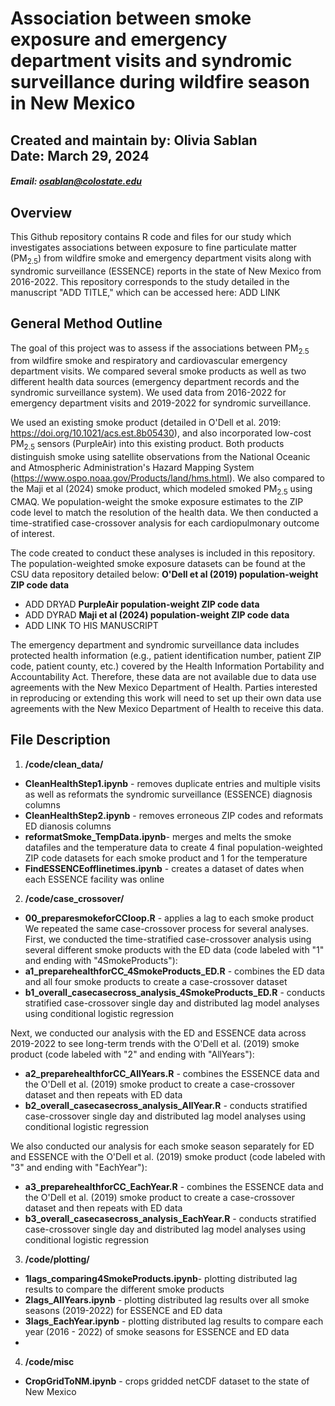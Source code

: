 # Association between smoke exposure and emergency department visits and syndromic surveillance during wildfire season in New Mexico
## Created and maintain by: Olivia Sablan <br> Date: March 29, 2024 <br>
##### Email: osablan@colostate.edu

## Overview
This Github repository contains R code and files for our study which investigates associations between exposure to fine particulate matter (PM<sub>2.5</sub>) from wildfire smoke and emergency department visits along with syndromic surveillance (ESSENCE) reports in the state of New Mexico from 2016-2022. This repository corresponds to the study detailed in the manuscript "ADD TITLE," which can be accessed here: ADD LINK

## General Method Outline
The goal of this project was to assess if the associations between PM<sub>2.5</sub> from wildfire smoke and respiratory and cardiovascular emergency department visits. We compared several smoke products as well as two different health data sources (emergency department records and the syndromic surveillance system). We used data from 2016-2022 for emergency department visits and 2019-2022 for syndromic surveillance. 

We used an existing smoke product (detailed in O'Dell et al. 2019:  https://doi.org/10.1021/acs.est.8b05430), and also incorporated low-cost PM<sub>2.5</sub> sensors (PurpleAir) into this existing product. Both products distinguish smoke using satellite observations from the National Oceanic and Atmospheric Administration's Hazard Mapping System (https://www.ospo.noaa.gov/Products/land/hms.html). We also compared to the Maji et al (2024) smoke product, which modeled smoked PM<sub>2.5</sub> using CMAQ. We population-weight the smoke exposure estimates to the ZIP code level to match the resolution of the health data. We then conducted a time-stratified case-crossover analysis for each cardiopulmonary outcome of interest.

The code created to conduct these analyses is included in this repository. The population-weighted smoke exposure datasets can be found at the CSU data repository detailed below:
**O'Dell et al (2019) population-weight ZIP code data**
- ADD DRYAD
**PurpleAir population-weight ZIP code data**
- ADD DYRAD
**Maji et al (2024) population-weight ZIP code data**
- ADD LINK TO HIS MANUSCRIPT

The emergency department and syndromic surveillance data includes protected health information (e.g., patient identification number, patient ZIP code, patient county, etc.) covered by the Health Information Portability and Accountability Act. Therefore, these data are not available due to data use agreements with the New Mexico Department of Health. Parties interested in reproducing or extending this work will need to set up their own data use agreements with the New Mexico Department of Health to receive this data. 

## File Description 
1. **/code/clean_data/**
-  **CleanHealthStep1.ipynb** - removes duplicate entries and multiple visits as well as reformats the syndromic surveillance (ESSENCE) diagnosis columns
-  **CleanHealthStep2.ipynb** - removes erroneous ZIP codes and reformats ED dianosis columns
-  **reformatSmoke_TempData.ipynb**- merges and melts the smoke datafiles and the temperature data to create 4 final population-weighted ZIP code datasets for each smoke product and 1 for the temperature
-  **FindESSENCEofflinetimes.ipynb** - creates a dataset of dates when each ESSENCE facility was online
2. **/code/case_crossover/**
- **00_preparesmokeforCCloop.R** - applies a lag to each smoke product
We repeated the same case-crossover process for several analyses. First, we conducted the time-stratified case-crossover analysis using several different smoke products with the ED data (code labeled with "1" and ending with "4SmokeProducts"):
- **a1_preparehealthforCC_4SmokeProducts_ED.R** - combines the ED data and all four smoke products to create a case-crossover dataset
- **b1_overall_casecasecross_analysis_4SmokeProducts_ED.R** - conducts stratified case-crossover single day and distributed lag model analyses using conditional logistic regression

Next, we conducted our analysis with the ED and ESSENCE data across 2019-2022 to see long-term trends with the O'Dell et al. (2019) smoke product (code labeled with "2" and ending with "AllYears"):
- **a2_preparehealthforCC_AllYears.R** - combines the ESSENCE data and the O'Dell et al. (2019) smoke product to create a case-crossover dataset and then repeats with ED data
- **b2_overall_casecasecross_analysis_AllYear.R** - conducts stratified case-crossover single day and distributed lag model analyses using conditional logistic regression

We also conducted our analysis for each smoke season separately for ED and ESSENCE with the O'Dell et al. (2019) smoke product (code labeled with "3" and ending with "EachYear"):
- **a3_preparehealthforCC_EachYear.R** - combines the ESSENCE data and the O'Dell et al. (2019) smoke product to create a case-crossover dataset and then repeats with ED data
- **b3_overall_casecasecross_analysis_EachYear.R** - conducts stratified case-crossover single day and distributed lag model analyses using conditional logistic regression

3. **/code/plotting/**
- **1lags_comparing4SmokeProducts.ipynb**- plotting distributed lag results to compare the different smoke products
- **2lags_AllYears.ipynb** - plotting distributed lag results over all smoke seasons (2019-2022) for ESSENCE and ED data
- **3lags_EachYear.ipynb** - plotting distributed lag results to compare each year (2016 - 2022) of smoke seasons for ESSENCE and ED data
- 

4. **/code/misc**
- **CropGridToNM.ipynb** - crops gridded netCDF dataset to the state of New Mexico
